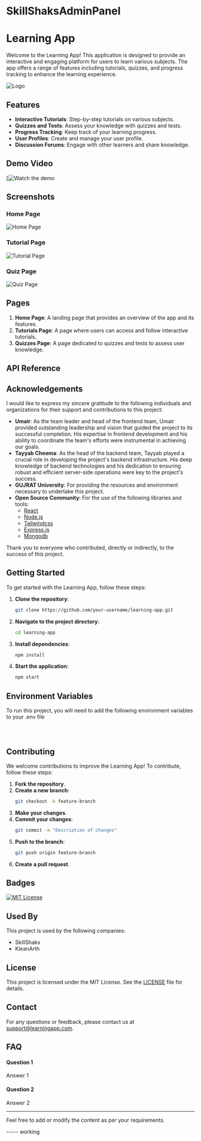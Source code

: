 # SkillShaksAdminPanel
# Learning App

Welcome to the Learning App! This application is designed to provide an interactive and engaging platform for users to learn various subjects. The app offers a range of features including tutorials, quizzes, and progress tracking to enhance the learning experience.

![Logo]()

## Features

- **Interactive Tutorials**: Step-by-step tutorials on various subjects.
- **Quizzes and Tests**: Assess your knowledge with quizzes and tests.
- **Progress Tracking**: Keep track of your learning progress.
- **User Profiles**: Create and manage your user profile.
- **Discussion Forums**: Engage with other learners and share knowledge.

## Demo Video

[![Watch the demo]()

## Screenshots

### Home Page
![Home Page](./screenshots/home_page.png)

### Tutorial Page
![Tutorial Page](./screenshots/tutorial_page.png)

### Quiz Page
![Quiz Page](./screenshots/quiz_page.png)

## Pages

1. **Home Page**: A landing page that provides an overview of the app and its features.
2. **Tutorials Page**: A page where users can access and follow interactive tutorials.
3. **Quizzes Page**: A page dedicated to quizzes and tests to assess user knowledge.

## API Reference





## Acknowledgements

I would like to express my sincere gratitude to the following individuals and organizations for their support and contributions to this project:

- **Umair**: As the team leader and head of the frontend team, Umair provided outstanding leadership and vision that guided the project to its successful completion. His expertise in frontend development and his ability to coordinate the team's efforts were instrumental in achieving our goals.
- **Tayyab Cheema**: As the head of the backend team, Tayyab played a crucial role in developing the project's backend infrastructure. His deep knowledge of backend technologies and his dedication to ensuring robust and efficient server-side operations were key to the project's success. 
- **GUJRAT University**: For providing the resources and environment necessary to undertake this project.
- **Open Source Community**: For the use of the following libraries and tools:
  - [React](https://reactjs.org/)
  - [Node.js](https://nodejs.org/)
  - [Tailwindcss](tailwind/)
  - [Express.js](Express.js/)
  - [Mongodb](Mongodb/)



Thank you to everyone who contributed, directly or indirectly, to the success of this project.


## Getting Started

To get started with the Learning App, follow these steps:

1. **Clone the repository**:
    ```sh
    git clone https://github.com/your-username/learning-app.git
    ```

2. **Navigate to the project directory**:
    ```sh
    cd learning-app
    ```

3. **Install dependencies**:
    ```sh
    npm install
    ```

4. **Start the application**:
    ```sh
    npm start
    ```

## Environment Variables

To run this project, you will need to add the following environment variables to your .env file

`       `  
`       `   

## Contributing

We welcome contributions to improve the Learning App! To contribute, follow these steps:

1. **Fork the repository**.
2. **Create a new branch**:
    ```sh
    git checkout -b feature-branch
    ```
3. **Make your changes**.
4. **Commit your changes**:
    ```sh
    git commit -m "Description of changes"
    ```
5. **Push to the branch**:
    ```sh
    git push origin feature-branch
    ```
6. **Create a pull request**.

## Badges

[![MIT License](https://img.shields.io/badge/License-MIT-green.svg)](https://choosealicense.com/licenses/mit/)

## Used By

This project is used by the following companies:

- SkillShaks
- KleanArth

## License

This project is licensed under the MIT License. See the [LICENSE](LICENSE) file for details.

## Contact

For any questions or feedback, please contact us at [support@learningapp.com](mailto:support@learningapp.com).

## FAQ

#### Question 1

Answer 1

#### Question 2

Answer 2


---

Feel free to add or modify the content as per your requirements.

----- working
